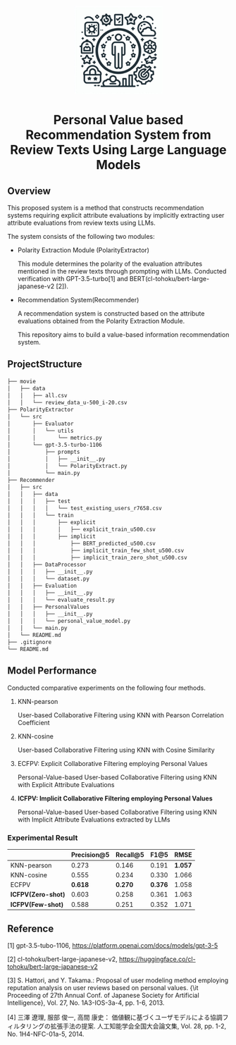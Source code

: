 <div align="center">
    <img height=200 src="./.github/images/icon.jpeg" alt="News Contents on Smartphone">
</div>

<h1 align="center">Personal Value based Recommendation System from Review Texts Using Large Language Models </h1>
<!-- <p align="center"><strong>Recommendation System from Review Texts Using Large Language Models</strong></p> -->

## Overview
This proposed system is a method that constructs recommendation systems requiring explicit attribute evaluations by implicitly extracting user attribute evaluations from review texts using LLMs.

The system consists of the following two modules:
- Polarity Extraction Module (PolarityExtractor)

    This module determines the polarity of the evaluation attributes mentioned in the review texts through prompting with LLMs.
    Conducted verification with GPT-3.5-turbo[1] and BERT(cl-tohoku/bert-large-japanese-v2 [2]).
- Recommendation System(Recommender)

    A recommendation system is constructed based on the attribute evaluations obtained from the Polarity Extraction Module.

    This repository aims to build a value-based information recommendation system.


## ProjectStructure
```
├── movie
│   ├── data
│   │   ├── all.csv
│   │   └── review_data_u-500_i-20.csv
├── PolarityExtractor
│   └── src
│       ├── Evaluator
│       │   └── utils
│       │       └── metrics.py
│       └── gpt-3.5-turbo-1106
│           ├── prompts
│           │   ├── __init__.py
│           │   └── PolarityExtract.py
│           └── main.py
├── Recommender
│   ├── src
│   │   ├── data
│   │   │   ├── test
│   │   │   │   └── test_existing_users_r7658.csv
│   │   │   └── train
│   │   │       ├── explicit
│   │   │       │   ├── explicit_train_u500.csv
│   │   │       ├── implicit
│   │   │           ├── BERT_predicted_u500.csv
│   │   │           ├── implicit_train_few_shot_u500.csv
│   │   │           ├── implicit_train_zero_shot_u500.csv
│   │   ├── DataProcessor
│   │   │   ├── __init__.py
│   │   │   └── dataset.py
│   │   ├── Evaluation
│   │   │   ├── __init__.py
│   │   │   └── evaluate_result.py
│   │   ├── PersonalValues
│   │   │   ├── __init__.py
│   │   │   └── personal_value_model.py
│   │   └── main.py
│   └── README.md
├── .gitignore
└── README.md
```

## Model Performance
Conducted comparative experiments on the following four methods.

1. KNN-pearson

    User-based Collaborative Filtering using KNN with Pearson Correlation Coefficient
2. KNN-cosine

    User-based Collaborative Filtering using KNN with Cosine Similarity

3. ECFPV: Explicit Collaborative Filtering employing Personal Values

   Personal-Value-based User-based Collaborative Filtering using KNN with Explicit Attribute Evaluations
4. **ICFPV: Implicit Collaborative Filtering employing Personal Values** 

   Personal-Value-based User-based Collaborative Filtering using KNN with Implicit Attribute Evaluations extracted by LLMs

### Experimental Result

|                      | **Precision@5** | **Recall@5** | **F1@5**  | **RMSE**  |
| -------------------- | --------------- | ------------ | --------- | --------- |
| KNN-pearson          | 0.273           | 0.146        | 0.191     | **1.057** |
| KNN-cosine           | 0.555           | 0.234        | 0.330     | 1.066     |
| ECFPV                | **0.618**       | **0.270**    | **0.376** | 1.058     |
| **ICFPV(Zero-shot)** | 0.603           | 0.258        | 0.361     | 1.063     |
| **ICFPV(Few-shot)**  | 0.588           | 0.251        | 0.352     | 1.071     |


## Reference
[1] gpt-3.5-tubo-1106, https://platform.openai.com/docs/models/gpt-3-5

[2] cl-tohoku/bert-large-japanese-v2, https://huggingface.co/cl-tohoku/bert-large-japanese-v2

[3] S. Hattori, and Y. Takama.: Proposal of user modeling method employing reputation analysis on user reviews based on personal values. {\it Proceeding of 27th Annual Conf. of Japanese Society for Artificial Intelligence}, Vol. 27, No. 1A3-IOS-3a-4, pp. 1-6, 2013.

[4] 三澤 遼理, 服部 俊一, 高間 康史： 価値観に基づくユーザモデルによる協調フィルタリングの拡張手法の提案. 人工知能学会全国大会論文集, Vol. 28, pp. 1-2, No. 1H4-NFC-01a-5, 2014.

